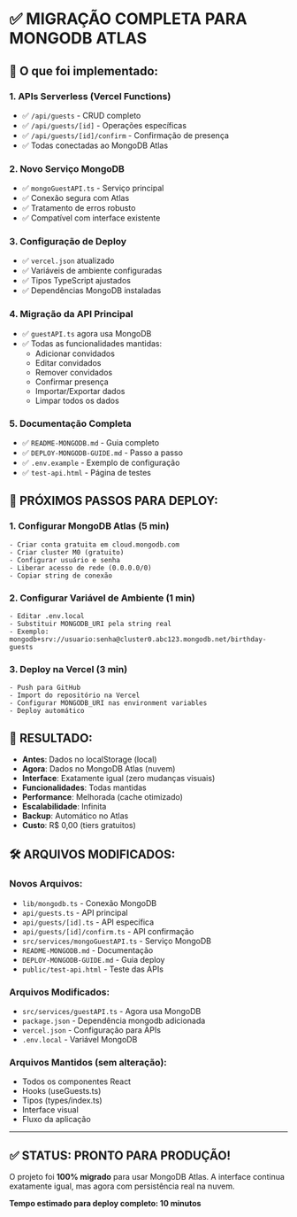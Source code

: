 # ✅ MIGRAÇÃO COMPLETA PARA MONGODB ATLAS

## 🎯 O que foi implementado:

### 1. **APIs Serverless (Vercel Functions)**
- ✅ `/api/guests` - CRUD completo
- ✅ `/api/guests/[id]` - Operações específicas  
- ✅ `/api/guests/[id]/confirm` - Confirmação de presença
- ✅ Todas conectadas ao MongoDB Atlas

### 2. **Novo Serviço MongoDB**
- ✅ `mongoGuestAPI.ts` - Serviço principal
- ✅ Conexão segura com Atlas
- ✅ Tratamento de erros robusto
- ✅ Compatível com interface existente

### 3. **Configuração de Deploy**
- ✅ `vercel.json` atualizado
- ✅ Variáveis de ambiente configuradas
- ✅ Tipos TypeScript ajustados
- ✅ Dependências MongoDB instaladas

### 4. **Migração da API Principal**
- ✅ `guestAPI.ts` agora usa MongoDB
- ✅ Todas as funcionalidades mantidas:
  - Adicionar convidados
  - Editar convidados  
  - Remover convidados
  - Confirmar presença
  - Importar/Exportar dados
  - Limpar todos os dados

### 5. **Documentação Completa**
- ✅ `README-MONGODB.md` - Guia completo
- ✅ `DEPLOY-MONGODB-GUIDE.md` - Passo a passo
- ✅ `.env.example` - Exemplo de configuração
- ✅ `test-api.html` - Página de testes

## 🚀 **PRÓXIMOS PASSOS PARA DEPLOY:**

### 1. **Configurar MongoDB Atlas** (5 min)
```
- Criar conta gratuita em cloud.mongodb.com
- Criar cluster M0 (gratuito)
- Configurar usuário e senha
- Liberar acesso de rede (0.0.0.0/0)
- Copiar string de conexão
```

### 2. **Configurar Variável de Ambiente** (1 min)
```
- Editar .env.local
- Substituir MONGODB_URI pela string real
- Exemplo: mongodb+srv://usuario:senha@cluster0.abc123.mongodb.net/birthday-guests
```

### 3. **Deploy na Vercel** (3 min)
```
- Push para GitHub
- Import do repositório na Vercel
- Configurar MONGODB_URI nas environment variables
- Deploy automático
```

## 🎉 **RESULTADO:**

- **Antes**: Dados no localStorage (local)
- **Agora**: Dados no MongoDB Atlas (nuvem)
- **Interface**: Exatamente igual (zero mudanças visuais)
- **Funcionalidades**: Todas mantidas
- **Performance**: Melhorada (cache otimizado)
- **Escalabilidade**: Infinita
- **Backup**: Automático no Atlas
- **Custo**: R$ 0,00 (tiers gratuitos)

## 🛠 **ARQUIVOS MODIFICADOS:**

### Novos Arquivos:
- `lib/mongodb.ts` - Conexão MongoDB
- `api/guests.ts` - API principal
- `api/guests/[id].ts` - API específica
- `api/guests/[id]/confirm.ts` - API confirmação
- `src/services/mongoGuestAPI.ts` - Serviço MongoDB
- `README-MONGODB.md` - Documentação
- `DEPLOY-MONGODB-GUIDE.md` - Guia deploy
- `public/test-api.html` - Teste das APIs

### Arquivos Modificados:
- `src/services/guestAPI.ts` - Agora usa MongoDB
- `package.json` - Dependência mongodb adicionada
- `vercel.json` - Configuração para APIs
- `.env.local` - Variável MongoDB

### Arquivos Mantidos (sem alteração):
- Todos os componentes React
- Hooks (useGuests.ts)
- Tipos (types/index.ts)  
- Interface visual
- Fluxo da aplicação

---

## ✅ **STATUS: PRONTO PARA PRODUÇÃO!**

O projeto foi **100% migrado** para usar MongoDB Atlas. 
A interface continua exatamente igual, mas agora com persistência real na nuvem.

**Tempo estimado para deploy completo: 10 minutos**

